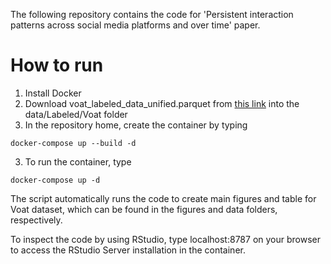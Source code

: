 The following repository contains the code for 'Persistent interaction patterns across social media platforms and over time' paper.

# How to run

1. Install Docker
2. Download voat_labeled_data_unified.parquet from [this link](https://osf.io/fq5dy/) into the data/Labeled/Voat folder
3. In the repository home, create the container by typing
```
docker-compose up --build -d
```
3. To run the container, type
```
docker-compose up -d
```

The script automatically runs the code to create main figures and table for Voat dataset, which can be found in the figures and data folders, respectively.

To inspect the code by using RStudio, type localhost:8787 on your browser to access the RStudio Server installation in the container.
